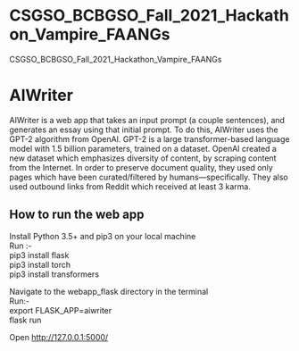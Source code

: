 # CSGSO_BCBGSO_Fall_2021_Hackathon_Vampire_FAANGs
CSGSO_BCBGSO_Fall_2021_Hackathon_Vampire_FAANGs

# AIWriter
AIWriter is a web app that takes an input prompt (a couple sentences), and generates an essay using that initial prompt. To do this, AIWriter uses the GPT-2 algorithm from OpenAI. GPT-2 is a large transformer-based language model with 1.5 billion parameters, trained on a dataset. OpenAI created a new dataset which emphasizes diversity of content, by scraping content from the Internet. In order to preserve document quality, they used only pages which have been curated/filtered by humans—specifically. They also used outbound links from Reddit which received at least 3 karma.

## How to run the web app
Install Python 3.5+ and pip3 on your local machine <br>
Run :- <br>
pip3 install flask <br>
pip3 install torch <br>
pip3 install transformers <br>

Navigate to the webapp_flask directory in the terminal <br>
Run:- <br>
export FLASK_APP=aiwriter <br>
flask run <br>

Open http://127.0.0.1:5000/
